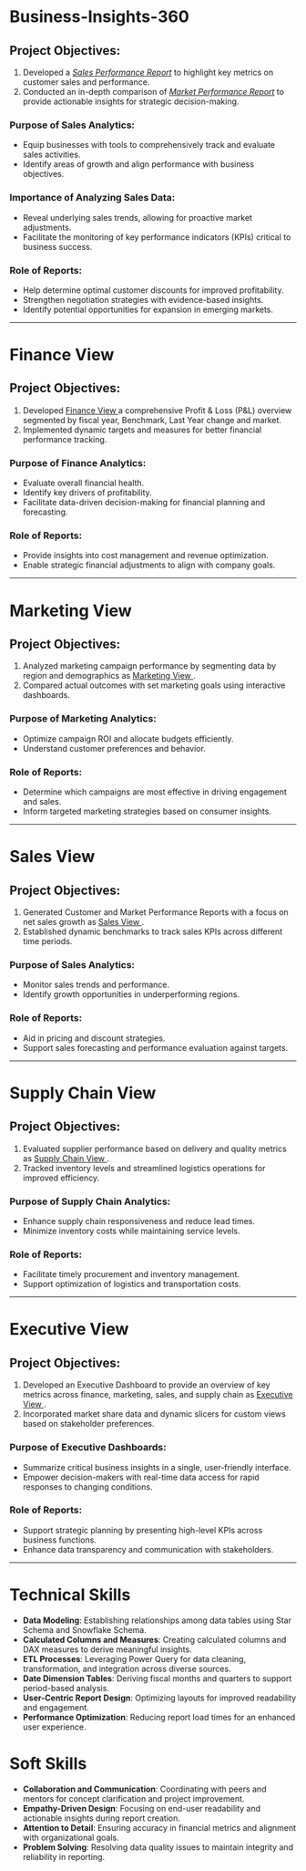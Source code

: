 # Business-Insights-360

## Project Objectives:
1. Developed a [_Sales Performance Report_](https://github.com/Prakashj46/Business-Insights-360/blob/main/sales.pdf) to highlight key metrics on customer sales and performance.
2. Conducted an in-depth comparison of [_Market Performance Report_](https://github.com/Prakashj46/Business-Insights-360/blob/main/market.pdf) to provide actionable insights for strategic decision-making.

### Purpose of Sales Analytics:
- Equip businesses with tools to comprehensively track and evaluate sales activities.
- Identify areas of growth and align performance with business objectives.

### Importance of Analyzing Sales Data:
- Reveal underlying sales trends, allowing for proactive market adjustments.
- Facilitate the monitoring of key performance indicators (KPIs) critical to business success.

### Role of Reports:
- Help determine optimal customer discounts for improved profitability.
- Strengthen negotiation strategies with evidence-based insights.
- Identify potential opportunities for expansion in emerging markets.

---

# Finance View

## Project Objectives:
1. Developed [ Finance View ](https://github.com/Prakashj46/Business-Insights-360/blob/main/finance.pdf) a comprehensive Profit & Loss (P&L) overview segmented by fiscal year, Benchmark, Last Year change and market.
2. Implemented dynamic targets and measures for better financial performance tracking.

### Purpose of Finance Analytics:
- Evaluate overall financial health.
- Identify key drivers of profitability.
- Facilitate data-driven decision-making for financial planning and forecasting.

### Role of Reports:
- Provide insights into cost management and revenue optimization.
- Enable strategic financial adjustments to align with company goals.

---

# Marketing View

## Project Objectives:
1. Analyzed marketing campaign performance by segmenting data by region and demographics as [ Marketing View ](https://github.com/Prakashj46/Business-Insights-360/blob/main/market.pdf).
2. Compared actual outcomes with set marketing goals using interactive dashboards.

### Purpose of Marketing Analytics:
- Optimize campaign ROI and allocate budgets efficiently.
- Understand customer preferences and behavior.

### Role of Reports:
- Determine which campaigns are most effective in driving engagement and sales.
- Inform targeted marketing strategies based on consumer insights.

---

# Sales View

## Project Objectives:
1. Generated Customer and Market Performance Reports with a focus on net sales growth as [ Sales View ](https://github.com/Prakashj46/Business-Insights-360/blob/main/sales.pdf).
2. Established dynamic benchmarks to track sales KPIs across different time periods.

### Purpose of Sales Analytics:
- Monitor sales trends and performance.
- Identify growth opportunities in underperforming regions.

### Role of Reports:
- Aid in pricing and discount strategies.
- Support sales forecasting and performance evaluation against targets.

---

# Supply Chain View

## Project Objectives:
1. Evaluated supplier performance based on delivery and quality metrics as [ Supply Chain View ](https://github.com/Prakashj46/Business-Insights-360/blob/main/supply.pdf).
2. Tracked inventory levels and streamlined logistics operations for improved efficiency.

### Purpose of Supply Chain Analytics:
- Enhance supply chain responsiveness and reduce lead times.
- Minimize inventory costs while maintaining service levels.

### Role of Reports:
- Facilitate timely procurement and inventory management.
- Support optimization of logistics and transportation costs.

---

# Executive View

## Project Objectives:
1. Developed an Executive Dashboard to provide an overview of key metrics across finance, marketing, sales, and supply chain as [ Executive View ](https://github.com/Prakashj46/Business-Insights-360/blob/main/executive.pdf).
2. Incorporated market share data and dynamic slicers for custom views based on stakeholder preferences.

### Purpose of Executive Dashboards:
- Summarize critical business insights in a single, user-friendly interface.
- Empower decision-makers with real-time data access for rapid responses to changing conditions.

### Role of Reports:
- Support strategic planning by presenting high-level KPIs across business functions.
- Enhance data transparency and communication with stakeholders.

---

# Technical Skills

- **Data Modeling**: Establishing relationships among data tables using Star Schema and Snowflake Schema.
- **Calculated Columns and Measures**: Creating calculated columns and DAX measures to derive meaningful insights.
- **ETL Processes**: Leveraging Power Query for data cleaning, transformation, and integration across diverse sources.
- **Date Dimension Tables**: Deriving fiscal months and quarters to support period-based analysis.
- **User-Centric Report Design**: Optimizing layouts for improved readability and engagement.
- **Performance Optimization**: Reducing report load times for an enhanced user experience.

# Soft Skills

- **Collaboration and Communication**: Coordinating with peers and mentors for concept clarification and project improvement.
- **Empathy-Driven Design**: Focusing on end-user readability and actionable insights during report creation.
- **Attention to Detail**: Ensuring accuracy in financial metrics and alignment with organizational goals.
- **Problem Solving**: Resolving data quality issues to maintain integrity and reliability in reporting.
